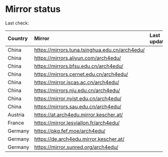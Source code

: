 <script src="./time.js"></script>
# Mirror status
Last check: <script type="text/javascript">localize(1714382411.6027803);</script>

|Country|Mirror|Last update|
|:------|:-----|:----------|
|China|https://mirrors.tuna.tsinghua.edu.cn/arch4edu/|<script type="text/javascript">localize(1714248012);</script>|
|China|https://mirrors.aliyun.com/arch4edu/|<script type="text/javascript">localize(1714248012);</script>|
|China|https://mirrors.bfsu.edu.cn/arch4edu/|<script type="text/javascript">localize(1714248012);</script>|
|China|https://mirrors.cernet.edu.cn/arch4edu/|<script type="text/javascript">localize(1714248012);</script>|
|China|https://mirror.iscas.ac.cn/arch4edu/|<script type="text/javascript">localize(1714248012);</script>|
|China|https://mirrors.nju.edu.cn/arch4edu/|<script type="text/javascript">localize(1714248012);</script>|
|China|https://mirror.nyist.edu.cn/arch4edu/|<script type="text/javascript">localize(1714248012);</script>|
|China|https://mirrors.sau.edu.cn/arch4edu/|<script type="text/javascript">localize(1714248012);</script>|
|Austria|https://at.arch4edu.mirror.kescher.at/|<script type="text/javascript">localize(1714372758);</script>|
|France|https://mirror.lesviallon.fr/arch4edu/|<script type="text/javascript">localize(1714248012);</script>|
|Germany|https://pkg.fef.moe/arch4edu/|<script type="text/javascript">localize(1714372758);</script>|
|Germany|https://de.arch4edu.mirror.kescher.at/|<script type="text/javascript">localize(1714372758);</script>|
|Germany|https://mirror.sunred.org/arch4edu/|<script type="text/javascript">localize(1714372758);</script>|

<script src="./tablefilter/tablefilter.js"></script>
<script src="./table.js"></script>